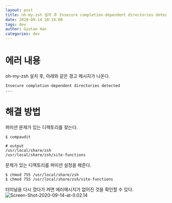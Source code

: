 ```yaml
---
layout: post
title: oh-my-zsh 설치 후 Insecure completion-dependent directories detected 에러 메시지가 나왔을 때 해결방법
date: 2020-09-14 10:18:00
tags: dev
author: Gyutae Han
categories: dev
---
```


# 에러 내용

oh-my-zsh 설치 후, 아래와 같은 경고 메시지가 나온다.

```shell
Insecure completion-dependent directories detected
...
```



# 해결 방법

퍼미션 문제가 있는 디렉토리를 찾는다.
```shell
$ compaudit

# output
/usr/local/share/zsh     
/usr/local/share/zsh/site-functions 
```


문제가 있는 디렉토리를 퍼미션 설정을 해준다.
```shell
$ chmod 755 /usr/local/share/zsh     
$ chmod 755 /usr/local/share/zsh/site-functions 
```

터미널을 다시 껐다가 켜면 에러메시지가 없어진 것을 확인할 수 있다.
![Screen-Shot-2020-09-14-at-0.02.14](http://localhost/content/images/2020/09/Screen-Shot-2020-09-14-at-0.02.14.png)